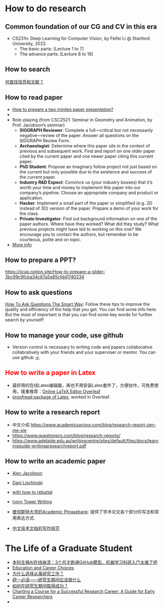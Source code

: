 # How to do research
## Common foundation of our CG and CV in this era
- CS231n: Deep Learning for Computer Vision, by Feifei Li @ Stanford University, 2022.
  - The basic parts: [Lecture 1 to 7]
  - The advance parts: [Lecture 8 to 16]

## How to search
[何查找信息和文献？](https://jjcao.notion.site/How-to-search-b64d1f69e9734f638d4fa174162de46d)

<!-- ## Choose research topic -->

## How to read paper
- [How to prepare a two minites paper presentation?](./2mins_present.md)
- 
- Role-playing (from CSC2521: Seminar in Geometry and Animation, by Prof. Jacobson’s seminar)
  - **SIGGRAPH Reviewer**: Complete a full—critical but not necessarily negative—review of the paper. Answer all questions on the SIGGRAPH Review Form.
  - **Archaeologist**: Determine where this paper sits in the context of previous and subsequent work. Find and report on one older paper cited by the current paper and one newer paper citing this current paper.
  - **PhD Student**: Propose an imaginary follow project not just based on the current but only possible due to the existence and success of the current paper.
  - **Industry R&D Expect**: Convince us (your industry bosses) that it’s worth your time and money to implement this paper into our company’s pipeline. Choose an appropriate company and product or application.
  - **Hacker**: Implement a small part of the paper or simplified (e.g. 2D instead of 3D) version of the paper. Prepare a demo of your work for the class.
  - **Private Investigator**: Find out background information on one of the paper authors. Where have they worked? What did they study? What previous projects might have led to working on this one? We encourage you to contact the authors, but remember to be courteous, polite and on topic. 
- [More info](https://github.com/jjcao/jjcao.github.com/blob/master/doc/How_to_Read_a_Paper.pdf?raw=true)

## How to prepare a PPT?
https://jjcao.notion.site/How-to-prepare-a-slider-3bc99c9fcba34c67a5e85cfdd1740234

## How to ask questions
[How To Ask Questions The Smart Way](http://www.catb.org/esr/faqs/smart-questions.html): Follow these tips to improve the quality and efficiency of the help that you get. You can find some info here. But the most of important is that you can find some key words for further search by yourself!

## How to manage your code, use github 
- Version control is necessary to writing code and papers collaborative collabratively with your friends and your superviser or mentor. You can use github [->](../softwares/github.md).

## <span style="color:red">How to write a paper in Latex</span>
- 最好用的在线Latex编辑器，再也不用安装Latex套件了，方便协作，可免费使用，隆重推荐：[Online LaTeX Editor Overleaf](https://www.overleaf.com?r=74e16ffc&rm=d&rs=b)
- [proofread package of Latex](https://ctan.org/pkg/proofread?lang=en), worked in Overleaf. 

## How to write a research report
- 中文介绍 https://www.academicsaviour.com/blog/research-report-zen-me-xie
- https://www.questionpro.com/blog/research-reports/
- https://www.adelaide.edu.au/writingcentre/sites/default/files/docs/learningguide-writingaresearchreport.pdf

## How to write an academic paper
- [Alec Jacobson](https://twitter.com/_alecjacobson/status/1353003760809877506)
- [Dani Lischinski](https://www.cs.huji.ac.il/~danix/slides/SigAsia2011.pdf)
- [with how to rebuttal](https://www.mattkeeter.com/projects/siggraph/)
- [Ivory Tower Writing](https://ivorytowerscribbles.blog/2018/07/04/ivory-tower-writing-1-what-why-and-how/)
- [曼彻斯特大学的Academic Phrasebank](http://www.phrasebank.manchester.ac.uk/): 提供了学术论文各个部分的写法和常用表达方式.

- [中文技术文档的写作规范](https://github.com/ruanyf/document-style-guide) 


# The Life of a Graduate Student
- [本科生搞AI在线崩溃：3个月才跑通GitHub模型，机器学习科研入门太难了吧](https://mp.weixin.qq.com/s/F8pC0g1DMIpP2Uw5TU-GZQ)
- [Education and Career Choices](https://www.google.com/url?sa=t&rct=j&q=&esrc=s&source=web&cd=1&ved=0ahUKEwjq4pz4pfrOAhXJtBQKHbFwAIgQFggeMAA&url=http%3A%2F%2F118.145.20.30%2Fforum.php%3Fmod%3Dattachment%26aid%3DMjM0NDIzfGVhYmViMmVkfDE0MzE5OTczMzh8MHw3MjMxMjY%253D&usg=AFQjCNGNniYDfZGPXcz6r93Kfi2uO8O15w&sig2=CA_fMAQsrvbmUlZAWYt6_A)
- [为什么选择从事研究工作？](http://staff.ustc.edu.cn/~lgliu/Resources/ForMyStudents/GCL-WhyResearch.rar)
- [研一必读——研究生期间应该做什么](https://www.douban.com/note/578575999/)
- [如何在研究生期间取得成功？](http://staff.ustc.edu.cn/~lgliu/Resources/ForMyStudents/HowToSucceedAtGCL.rar)
- [Charting a Course for a Successful Research Career: A Guide for Early Career Researchers](https://www.elsevier.com/research-intelligence/resource-library/charting-a-course-for-a-successful-research-career-a-guide-for-early-career-researchers-2nd-edition)
- 
              
          

